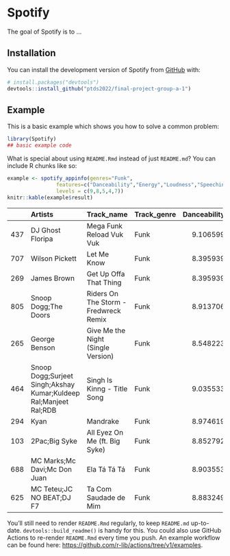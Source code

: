 
<!-- README.md is generated from README.Rmd. Please edit that file -->

# Spotify

<!-- badges: start -->
<!-- badges: end -->

The goal of Spotify is to …

## Installation

You can install the development version of Spotify from
[GitHub](https://github.com/) with:

``` r
# install.packages("devtools")
devtools::install_github("ptds2022/final-project-group-a-1")
```

## Example

This is a basic example which shows you how to solve a common problem:

``` r
library(Spotify)
## basic example code
```

What is special about using `README.Rmd` instead of just `README.md`?
You can include R chunks like so:

``` r
example <- spotify_appinfo(genres="Funk",
                features=c("Danceability","Energy","Loudness","Speechiness","Liveness"),
                levels = c(9,8,5,4,7))
knitr::kable(example$result)
```

|     | Artists                                                           | Track_name                            | Track_genre | Danceability | Energy | Loudness | Speechiness | Liveness |  score_1 | score_2 |  score_3 |  score_4 | score_5 | final_score |
|:----|:------------------------------------------------------------------|:--------------------------------------|:------------|-------------:|-------:|---------:|------------:|---------:|---------:|--------:|---------:|---------:|--------:|------------:|
| 437 | DJ Ghost Floripa                                                  | Mega Funk Reload Vuk Vuk              | Funk        |     9.106599 |   8.13 | 8.175647 |   1.5440415 |     2.36 | 9.893401 |    9.87 | 6.824353 | 7.544041 |    5.36 |    1.657559 |
| 707 | Wilson Pickett                                                    | Let Me Know                           | Funk        |     8.395939 |   7.29 | 7.289089 |   1.3782383 |     6.35 | 9.395939 |    9.29 | 7.710911 | 7.378238 |    9.35 |    1.650778 |
| 269 | James Brown                                                       | Get Up Offa That Thing                | Funk        |     8.395939 |   7.76 | 7.776483 |   3.6787565 |     5.45 | 9.395939 |    9.76 | 7.223517 | 9.678757 |    8.45 |    1.650557 |
| 805 | Snoop Dogg;The Doors                                              | Riders On The Storm - Fredwreck Remix | Funk        |     8.913706 |   7.86 | 8.186375 |   1.5751295 |     1.22 | 9.913706 |    9.86 | 6.813625 | 7.575130 |    4.22 |    1.647530 |
| 265 | George Benson                                                     | Give Me the Night (Single Version)    | Funk        |     8.548223 |   8.01 | 7.976250 |   0.6331606 |     3.87 | 9.548223 |    9.99 | 7.023750 | 6.633161 |    6.87 |    1.647101 |
| 464 | Snoop Dogg;Surjeet Singh;Akshay Kumar;Kuldeep Ral;Manjeet Ral;RDB | Singh Is Kinng - Title Song           | Funk        |     9.035533 |   8.13 | 8.337125 |   0.7761658 |     1.24 | 9.964467 |    9.87 | 6.662875 | 6.776166 |    4.24 |    1.647085 |
| 294 | Kyan                                                              | Mandrake                              | Funk        |     8.974619 |   7.70 | 8.328617 |   2.3937824 |     1.07 | 9.974619 |    9.70 | 6.671383 | 8.393782 |    4.07 |    1.643091 |
| 103 | 2Pac;Big Syke                                                     | All Eyez On Me (ft. Big Syke)         | Funk        |     8.852792 |   7.23 | 8.057821 |   2.5595855 |     3.27 | 9.852792 |    9.23 | 6.942179 | 8.559586 |    6.27 |    1.642564 |
| 688 | MC Marks;Mc Davi;Mc Don Juan                                      | Ela Tá Tá Tá                          | Funk        |     8.903553 |   7.21 | 7.970886 |   0.4818653 |     2.85 | 9.903553 |    9.21 | 7.029114 | 6.481865 |    5.85 |    1.641093 |
| 625 | MC Teteu;JC NO BEAT;DJ F7                                         | Ta Com Saudade de Mim                 | Funk        |     8.883249 |   7.75 | 8.106653 |   0.5709845 |     1.07 | 9.883249 |    9.75 | 6.893347 | 6.570984 |    4.07 |    1.638967 |

You’ll still need to render `README.Rmd` regularly, to keep `README.md`
up-to-date. `devtools::build_readme()` is handy for this. You could also
use GitHub Actions to re-render `README.Rmd` every time you push. An
example workflow can be found here:
<https://github.com/r-lib/actions/tree/v1/examples>.
